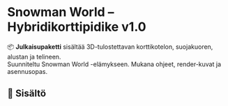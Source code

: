# Snowman World – Hybridikorttipidike v1.0

📦 **Julkaisupaketti** sisältää 3D-tulostettavan korttikotelon, suojakuoren, alustan ja telineen.  
Suunniteltu Snowman World -elämykseen. Mukana ohjeet, render-kuvat ja asennusopas.

## 🔧 Sisältö

